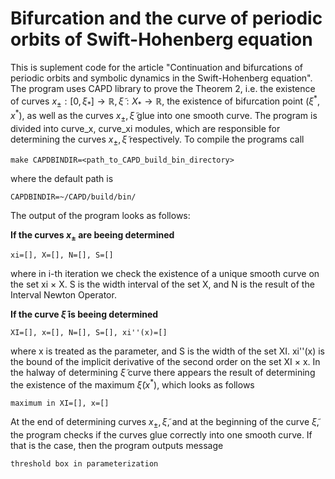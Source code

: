# Bifurcation and the curve of periodic orbits of Swift-Hohenberg equation
This is suplement code for the article "Continuation and bifurcations of periodic orbits and symbolic dynamics in the Swift-Hohenberg equation". The program uses CAPD library to prove the Theorem 2, i.e. the existence of curves $x_{\pm}  :  \left [0,\xi_* \right ]   \rightarrow   \mathbb{R}, \tilde{\xi} : X_* \rightarrow \mathbb{R}$, the existence of bifurcation point $\left (\xi^* , x^* \right )$, as well as the curves $x_{\pm}, \tilde{\xi}$ glue into one smooth curve. The program is divided into curve_x, curve_xi modules, which are responsible for determining the curves $x_{\pm}, \tilde{\xi}$ respectively. To compile the programs call

```make CAPDBINDIR=<path_to_CAPD_build_bin_directory>```

where the default path is

```CAPDBINDIR=~/CAPD/build/bin/```

The output of the program looks as follows:

**If the curves $x_{\pm}$ are beeing determined**

```xi=[], X=[], N=[], S=[]```

where in i-th iteration we check the existence of a unique smooth curve on the set xi $\times$ X. S is the width interval of the set X, and N is the result of the Interval Newton Operator.

**If the curve $\tilde{\xi}$ is beeing determined**

```XI=[], x=[], N=[], S=[], xi''(x)=[]```

where x is treated as the parameter, and S is the width of the set XI. xi''(x) is the bound of the implicit derivative of the second order on the set XI $\times$ x. In the halway of determining $\tilde{\xi}$ curve there appears the result of determining the existence of the maximum $\tilde{\xi}( x^* )$, which looks as follows

```maximum in XI=[], x=[]```

At the end of determining curves $x_{\pm}, \tilde{\xi}$, and at the beginning of the curve $\tilde{\xi}$, the program checks if the curves glue correctly into one smooth curve. If that is the case, then the program outputs message

```threshold box in parameterization```
